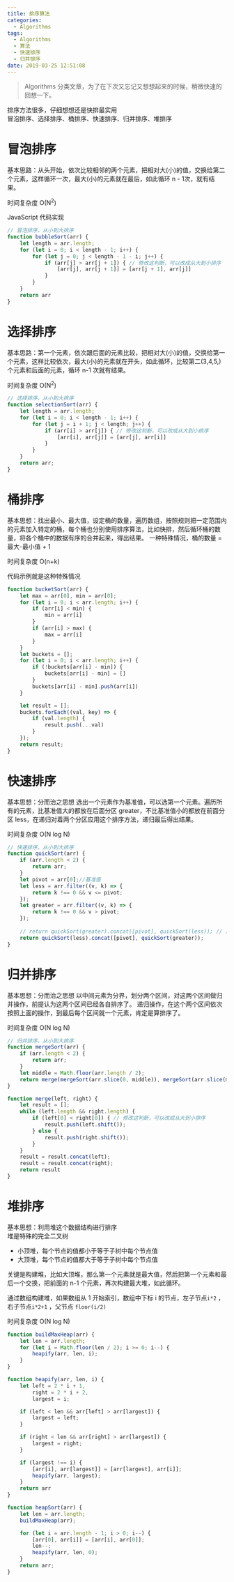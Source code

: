 ```yaml
---
title: 排序算法
categories:
  - Algorithms
tags:
  - Algorithms
  - 算法
  - 快速排序
  - 归并排序
date: 2019-03-25 12:51:08
---
```

> Algorithms 分类文章，为了在下次又忘记又想想起来的时候，稍微快速的回想一下。

排序方法很多，仔细想想还是快排最实用  
冒泡排序、选择排序、桶排序、快速排序、归并排序、堆排序  

<!-- more --> 

# 冒泡排序

基本思路：从头开始，依次比较相邻的两个元素，把相对大(小)的值，交换给第二个元素，这样循环一次，最大(小)的元素就在最后，如此循环 n - 1次，就有结果。  

时间复杂度 O(N<sup>2</sup>)  

JavaScript 代码实现  
```javascript
// 冒泡排序，从小到大排序
function bubbleSort(arr) {
    let length = arr.length;
    for (let i = 0; i < length - 1; i++) {
        for (let j = 0; j < length - 1 - i; j++) {
            if (arr[j] > arr[j + 1]) { // 修改这判断，可以改成从大到小排序
                [arr[j], arr[j + 1]] = [arr[j + 1], arr[j]]
            }
        }
    }
    return arr
}
```

# 选择排序

基本思路：第一个元素，依次跟后面的元素比较，把相对大(小)的值，交换给第一个元素，这样比较依次，最大(小)的元素就在开头，如此循环，比较第二(3,4,5,)个元素和后面的元素，循环 n-1 次就有结果。  

时间复杂度 O(N<sup>2</sup>)  

```javascript
// 选择排序，从小到大排序
function selectionSort(arr) {
    let length = arr.length;
    for (let i = 0; i < length - 1; i++) {
        for (let j = i + 1; j < length; j++) {
            if (arr[i] > arr[j]) { // 修改这判断，可以改成从大到小排序
                [arr[i], arr[j]] = [arr[j], arr[i]]
            }
        }
    }
    return arr;
}
```


# 桶排序
基本思想：找出最小、最大值，设定桶的数量，遍历数组，按照规则把一定范围内的元素加入特定的桶，每个桶也分别使用排序算法，比如快排，然后循环桶的数量，将各个桶中的数据有序的合并起来，得出结果。
一种特殊情况，桶的数量 = 最大-最小值 + 1

时间复杂度 O(n+k)

代码示例就是这种特殊情况
```javascript
function bucketSort(arr) {
    let max = arr[0], min = arr[0];
    for (let i = 0; i < arr.length; i++) {
        if (arr[i] < min) {
            min = arr[i]
        }
        if (arr[i] > max) {
            max = arr[i]
        }
    }
    let buckets = [];
    for (let i = 0; i < arr.length; i++) {
        if (!buckets[arr[i] - min]) {
            buckets[arr[i] - min] = []
        }
        buckets[arr[i] - min].push(arr[i])
    }

    let result = [];
    buckets.forEach((val, key) => {
        if (val.length) {
            result.push(...val)
        }
    });
    return result;
}
```


# 快速排序

基本思想：分而治之思想
选出一个元素作为基准值，可以选第一个元素。遍历所有的元素，比基准值大的都放在后面分区 greater，不比基准值小的都放在前面分区 less，在递归对着两个分区应用这个排序方法，递归最后得出结果。

时间复杂度 O(N log N)

```javascript
// 快速排序，从小到大排序
function quickSort(arr) {
    if (arr.length < 2) {
        return arr;
    }
    let pivot = arr[0];//基准值
    let less = arr.filter((v, k) => {
        return k !== 0 && v <= pivot;
    });
    let greater = arr.filter((v, k) => {
        return k !== 0 && v > pivot;
    });
    
    // return quickSort(greater).concat([pivot], quickSort(less)); // 从大到小排序
    return quickSort(less).concat([pivot], quickSort(greater));
}
```

# 归并排序

基本思想：分而治之思想
以中间元素为分界，划分两个区间，对这两个区间做归并操作，前提认为这两个区间已经各自排序了。
递归操作，在这个两个区间依次按照上面的操作，到最后每个区间就一个元素，肯定是算排序了。

时间复杂度 O(N log N)

```javascript
// 归并排序，从小到大排序
function mergeSort(arr) {
    if (arr.length < 2) {
        return arr;
    }
    let middle = Math.floor(arr.length / 2);
    return merge(mergeSort(arr.slice(0, middle)), mergeSort(arr.slice(middle)))
}

function merge(left, right) {
    let result = [];
    while (left.length && right.length) {
        if (left[0] < right[0]) { // 修改这判断，可以改成从大到小排序
            result.push(left.shift());
        } else {
            result.push(right.shift());
        }
    }
    result = result.concat(left);
    result = result.concat(right);
    return result
}
```


# 堆排序

基本思想：利用堆这个数据结构进行排序  
堆是特殊的完全二叉树  
- 小顶堆，每个节点的值都小于等于子树中每个节点值  
- 大顶堆，每个节点的值都大于等于子树中每个节点值  

关键是构建堆，比如大顶堆，那么第一个元素就是最大值，然后把第一个元素和最后一个交换，把前面的 n-1 个元素，再次构建最大堆，如此循环。  

通过数组构建堆，如果数组从 1 开始索引，数组中下标 i 的节点，左子节点`i*2`  ，右子节点`i*2+1` ，父节点 `floor(i/2)`   

时间复杂度 O(N log N)

```javascript
function buildMaxHeap(arr) {
    let len = arr.length;
    for (let i = Math.floor(len / 2); i >= 0; i--) {
        heapify(arr, len, i);
    }
}

function heapify(arr, len, i) {
    let left = 2 * i + 1,
        right = 2 * i + 2,
        largest = i;

    if (left < len && arr[left] > arr[largest]) {
        largest = left;
    }

    if (right < len && arr[right] > arr[largest]) {
        largest = right;
    }

    if (largest !== i) {
        [arr[i], arr[largest]] = [arr[largest], arr[i]];
        heapify(arr, largest);
    }
    return arr
}

function heapSort(arr) {
    let len = arr.length;
    buildMaxHeap(arr);

    for (let i = arr.length - 1; i > 0; i--) {
        [arr[0], arr[i]] = [arr[i], arr[0]];
        len--;
        heapify(arr, len, 0);
    }
    return arr;
}
```




